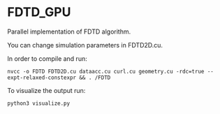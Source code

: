 # FDTD_GPU
Parallel implementation of FDTD algorithm.

You can change simulation parameters in FDTD2D.cu. 

In order to compile and run:

```
nvcc -o FDTD FDTD2D.cu dataacc.cu curl.cu geometry.cu -rdc=true --expt-relaxed-constexpr && . /FDTD
```

To visualize the output run:

```
python3 visualize.py
```
